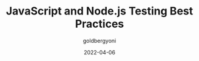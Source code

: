 ---
author: goldbergyoni
date: 2022-04-06
draft: true
tags:
  - javascript
  - nodejs
  - testing
  - best-practices
target_url: https://github.com/goldbergyoni/javascript-testing-best-practices#readme
title: JavaScript and Node.js Testing Best Practices
---